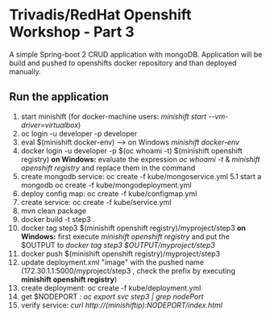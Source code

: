 # Trivadis/RedHat Openshift Workshop - Part 3

A simple Spring-boot 2 CRUD application with mongoDB. Application will be build and pushed to openshifts docker repository and than deployed manually. 

## Run the application

1. start minishift (for docker-machine users: *minishift start --vm-driver=virtualbox*)
2. oc login -u developer -p developer
3. eval $(minishift docker-env) --> on Windows *minishift docker-env*
4. docker login -u developer -p $(oc whoami -t) $(minishift openshift registry) **on Windows:** evaluate the expression *oc whoami -t* & *minishift openshift registry* and replace them in the command  
5. create mongodb service: oc create -f kube/mongoservice.yml 
5.1 start a mongodb  oc create -f kube/mongodeployment.yml
6. deploy config map: oc create -f kube/configmap.yml
7. create service: oc create -f kube/service.yml
8. mvn clean package 
9. docker build -t step3 . 
10. docker tag step3 $(minishift openshift registry)/myproject/step3 **on Windows:** first execute *minishift openshift registry* and put the $OUTPUT to *docker tag step3 $OUTPUT/myproject/step3*
11. docker push $(minishift openshift registry)/myproject/step3
12. update deployment.xml "image" with the pushed name (172.30.1.1:5000/myproject/step3 , check the prefix by executing **minishift openshift registry**) 
13. create deployment: oc create -f kube/deployment.yml
14. get $NODEPORT : *oc export svc step3 | grep nodePort*
15. verify service: *curl http://$(minishift ip):$NODEPORT/index.html*